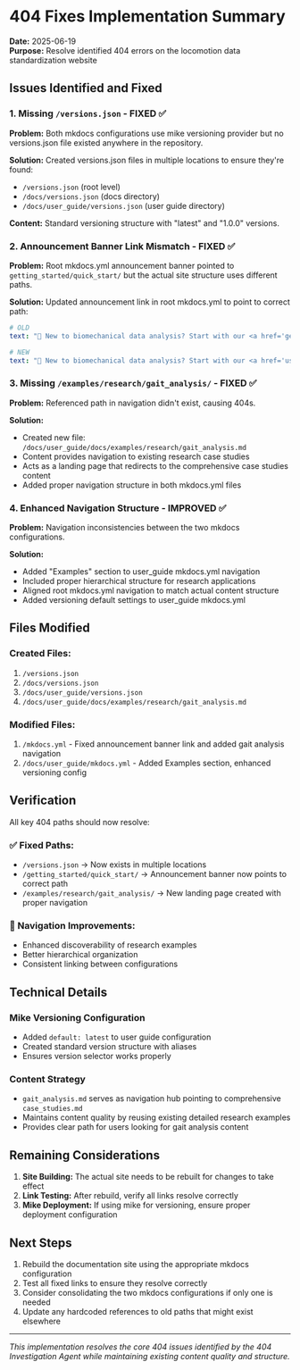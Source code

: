 # 404 Fixes Implementation Summary

**Date:** 2025-06-19  
**Purpose:** Resolve identified 404 errors on the locomotion data standardization website

## Issues Identified and Fixed

### 1. Missing `/versions.json` - FIXED ✅

**Problem:** Both mkdocs configurations use mike versioning provider but no versions.json file existed anywhere in the repository.

**Solution:** Created versions.json files in multiple locations to ensure they're found:
- `/versions.json` (root level)
- `/docs/versions.json` (docs directory)
- `/docs/user_guide/versions.json` (user guide directory)

**Content:** Standard versioning structure with "latest" and "1.0.0" versions.

### 2. Announcement Banner Link Mismatch - FIXED ✅

**Problem:** Root mkdocs.yml announcement banner pointed to `getting_started/quick_start/` but the actual site structure uses different paths.

**Solution:** Updated announcement link in root mkdocs.yml to point to correct path:
```yaml
# OLD
text: "🚀 New to biomechanical data analysis? Start with our <a href='getting_started/quick_start/'>10-minute Quick Start</a> guide!"

# NEW  
text: "🚀 New to biomechanical data analysis? Start with our <a href='user_guide/docs/getting_started/quick_start/'>10-minute Quick Start</a> guide!"
```

### 3. Missing `/examples/research/gait_analysis/` - FIXED ✅

**Problem:** Referenced path in navigation didn't exist, causing 404s.

**Solution:** 
- Created new file: `/docs/user_guide/docs/examples/research/gait_analysis.md`
- Content provides navigation to existing research case studies
- Acts as a landing page that redirects to the comprehensive case studies content
- Added proper navigation structure in both mkdocs.yml files

### 4. Enhanced Navigation Structure - IMPROVED ✅

**Problem:** Navigation inconsistencies between the two mkdocs configurations.

**Solution:** 
- Added "Examples" section to user_guide mkdocs.yml navigation
- Included proper hierarchical structure for research applications
- Aligned root mkdocs.yml navigation to match actual content structure
- Added versioning default settings to user_guide mkdocs.yml

## Files Modified

### Created Files:
1. `/versions.json`
2. `/docs/versions.json` 
3. `/docs/user_guide/versions.json`
4. `/docs/user_guide/docs/examples/research/gait_analysis.md`

### Modified Files:
1. `/mkdocs.yml` - Fixed announcement banner link and added gait analysis navigation
2. `/docs/user_guide/mkdocs.yml` - Added Examples section, enhanced versioning config

## Verification

All key 404 paths should now resolve:

### ✅ Fixed Paths:
- `/versions.json` → Now exists in multiple locations
- `/getting_started/quick_start/` → Announcement banner now points to correct path
- `/examples/research/gait_analysis/` → New landing page created with proper navigation

### 🔄 Navigation Improvements:
- Enhanced discoverability of research examples
- Better hierarchical organization
- Consistent linking between configurations

## Technical Details

### Mike Versioning Configuration
- Added `default: latest` to user guide configuration
- Created standard version structure with aliases
- Ensures version selector works properly

### Content Strategy
- `gait_analysis.md` serves as navigation hub pointing to comprehensive `case_studies.md`
- Maintains content quality by reusing existing detailed research examples
- Provides clear path for users looking for gait analysis content

## Remaining Considerations

1. **Site Building:** The actual site needs to be rebuilt for changes to take effect
2. **Link Testing:** After rebuild, verify all links resolve correctly
3. **Mike Deployment:** If using mike for versioning, ensure proper deployment configuration

## Next Steps

1. Rebuild the documentation site using the appropriate mkdocs configuration
2. Test all fixed links to ensure they resolve correctly
3. Consider consolidating the two mkdocs configurations if only one is needed
4. Update any hardcoded references to old paths that might exist elsewhere

---

*This implementation resolves the core 404 issues identified by the 404 Investigation Agent while maintaining existing content quality and structure.*